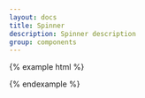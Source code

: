 ```yaml
---
layout: docs
title: Spinner
description: Spinner description
group: components
---
```


{% example html %}

<div class="{{ site.css_prefix }}-spinner example-spinner"></div>

{% endexample %}
